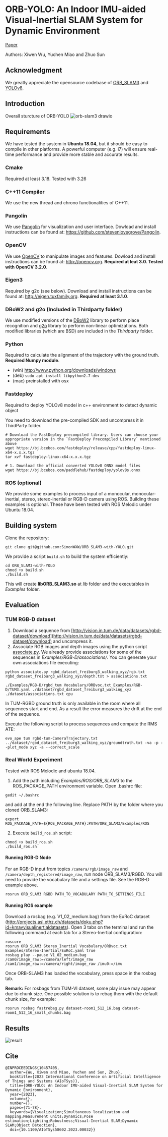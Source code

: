 # ORB-YOLO: An Indoor IMU-aided Visual-Inertial SLAM System for Dynamic Environment
[Paper](https://ieeexplore.ieee.org/document/10457405/authors#authors)

Authors: Xiwen Wu, Yuchen Miao and Zhuo Sun

## Acknowledgment
We greatly appreciate the opensource codebase of [ORB_SLAM3](https://github.com/UZ-SLAMLab/ORB_SLAM3) and [YOLOv8](https://github.com/ultralytics/ultralytics).

## Introduction
Overall sturcture of ORB-YOLO
![orb-slam3 drawio](https://github.com/SimonWXW/ORB-YOLO/assets/106687022/241d0e88-969f-4c5a-8bfa-4c7bf7591caa)


## Requirements
We have tested the system in **Ubuntu 18.04**, but it should be easy to compile in other platforms. A powerful computer (e.g. i7) will ensure real-time performance and provide more stable and accurate results.

### Cmake 
Required at least 3.18. Tested with 3.26

### C++11 Compiler
We use the new thread and chrono functionalities of C++11.

### Pangolin
We use [Pangolin](https://github.com/stevenlovegrove/Pangolin) for visualization and user interface. Dowload and install instructions can be found at: https://github.com/stevenlovegrove/Pangolin.

### OpenCV
We use [OpenCV](http://opencv.org) to manipulate images and features. Dowload and install instructions can be found at: http://opencv.org. **Required at leat 3.0. Tested with OpenCV 3.2.0**.

### Eigen3
Required by g2o (see below). Download and install instructions can be found at: http://eigen.tuxfamily.org. **Required at least 3.1.0**.

### DBoW2 and g2o (Included in Thirdparty folder)
We use modified versions of the [DBoW2](https://github.com/dorian3d/DBoW2) library to perform place recognition and [g2o](https://github.com/RainerKuemmerle/g2o) library to perform non-linear optimizations. Both modified libraries (which are BSD) are included in the *Thirdparty* folder.

### Python
Required to calculate the alignment of the trajectory with the ground truth. **Required Numpy module**.

* (win) http://www.python.org/downloads/windows
* (deb) `sudo apt install libpython2.7-dev`
* (mac) preinstalled with osx

### Fastdeploy 
Required to deploy YOLOv8 model in c++ environment to detect dynamic object

You need to download the pre-compiled SDK and uncompress it in ThirdParty folder.
```shell
# Download the FastDeploy precompiled library. Users can choose your appropriate version in the `FastDeploy Precompiled Library` mentioned above
wget https://bj.bcebos.com/fastdeploy/release/cpp/fastdeploy-linux-x64-x.x.x.tgz
tar xvf fastdeploy-linux-x64-x.x.x.tgz

# 1. Download the official converted YOLOv8 ONNX model files
wget https://bj.bcebos.com/paddlehub/fastdeploy/yolov8s.onnx
```

### ROS (optional)

We provide some examples to process input of a monocular, monocular-inertial, stereo, stereo-inertial or RGB-D camera using ROS. Building these examples is optional. These have been tested with ROS Melodic under Ubuntu 18.04.

## Building system

Clone the repository:
```shell
git clone git@github.com:SimonWXW/ORB_SLAM3-with-YOLO.git
```

We provide a script `build.sh` to build the system efficiently:
```shell
cd ORB_SLAM3-with-YOLO
chmod +x build.sh
./build.sh
```

This will create **libORB_SLAM3.so**  at *lib* folder and the executables in *Examples* folder.

## Evaluation

### TUM RGB-D dataset

1. Download a sequence from [http://vision.in.tum.de/data/datasets/rgbd-dataset/download](http://vision.in.tum.de/data/datasets/rgbd-dataset/download) and uncompress it.
2. Associate RGB images and depth images using the python script [associate.py](http://vision.in.tum.de/data/datasets/rgbd-dataset/tools). We already provide associations for some of the sequences in *Examples/RGB-D/associations/*. You can generate your own associations file executing:
```shell
python associate.py rgbd_dataset_freiburg3_walking_xyz/rgb.txt rgbd_dataset_freiburg3_walking_xyz/depth.txt > associations.txt
```
```shell
./Examples/RGB-D/rgbd_tum Vocabulary/ORBvoc.txt Examples/RGB-D/TUM3.yaml ./dataset/rgbd_dataset_freiburg3_walking_xyz ./dataset/associations.txt cpu
```


In TUM-RGBD ground truth is only available in the room where all sequences start and end. As a result the error measures the drift at the end of the sequence. 

Execute the following script to process sequences and compute the RMS ATE:
```shell
evo_ape tum rgbd-tum-CameraTrajectory.txt ../dataset/rgbd_dataset_freiburg3_walking_xyz/groundtruth.txt -va -p --plot_mode xyz -a --correct_scale
```

### Real World Experiment
Tested with ROS Melodic and ubuntu 18.04.

1. Add the path including *Examples/ROS/ORB_SLAM3* to the ROS_PACKAGE_PATH environment variable. Open .bashrc file:
  ```shell
  gedit ~/.bashrc
  ```
and add at the end the following line. Replace PATH by the folder where you cloned ORB_SLAM3:

  ```shell
  export ROS_PACKAGE_PATH=${ROS_PACKAGE_PATH}:PATH/ORB_SLAM3/Examples/ROS
  ```
  
2. Execute `build_ros.sh` script:

  ```shell
  chmod +x build_ros.sh
  ./build_ros.sh
  ```
  

#### Running RGB-D Node
For an RGB-D input from topics `/camera/rgb/image_raw` and `/camera/depth_registered/image_raw`, run node ORB_SLAM3/RGBD. You will need to provide the vocabulary file and a settings file. See the RGB-D example above.

  ```
  rosrun ORB_SLAM3 RGBD PATH_TO_VOCABULARY PATH_TO_SETTINGS_FILE
  ```

#### Running ROS example
Download a rosbag (e.g. V1_02_medium.bag) from the EuRoC dataset (http://projects.asl.ethz.ch/datasets/doku.php?id=kmavvisualinertialdatasets). Open 3 tabs on the terminal and run the following command at each tab for a Stereo-Inertial configuration:
  ```
  roscore
  rosrun ORB_SLAM3 Stereo_Inertial Vocabulary/ORBvoc.txt Examples/Stereo-Inertial/EuRoC.yaml true
  rosbag play --pause V1_02_medium.bag /cam0/image_raw:=/camera/left/image_raw /cam1/image_raw:=/camera/right/image_raw /imu0:=/imu
  ```
  
Once ORB-SLAM3 has loaded the vocabulary, press space in the rosbag tab.

**Remark:** For rosbags from TUM-VI dataset, some play issue may appear due to chunk size. One possible solution is to rebag them with the default chunk size, for example:
  ```
  rosrun rosbag fastrebag.py dataset-room1_512_16.bag dataset-room1_512_16_small_chunks.bag
  ```

## Results
![result](https://github.com/SimonWXW/ORB-YOLO/assets/106687022/b9413a0c-3f35-474b-ba6a-93750bc98178)

## Cite
```
@INPROCEEDINGS{10457405,
  author={Wu, Xiwen and Miao, Yuchen and Sun, Zhuo},
  booktitle={2023 International Conference on Artificial Intelligence of Things and Systems (AIoTSys)}, 
  title={ORB-YOLO: An Indoor IMU-aided Visual-Inertial SLAM System for Dynamic Environment}, 
  year={2023},
  volume={},
  number={},
  pages={71-78},
  keywords={Visualization;Simultaneous localization and mapping;Measurement units;Dynamics;Pose estimation;Lighting;Robustness;Visual-Inertial SLAM;Dynamic SLAM;Object Detection},
  doi={10.1109/AIoTSys58602.2023.00032}}
```

